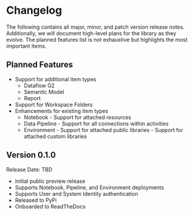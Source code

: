 # Changelog

The following contains all major, minor, and patch version release notes. Additionally, we will document high-level plans for the library as they evolve. The planned features list is not exhaustive but highlights the most important items.

## Planned Features

-   Support for additional item types
    -   Dataflow G2
    -   Semantic Model
    -   Report
-   Support for Workspace Folders
-   Enhancements for existing item types
    -   Notebook - Support for attached resources
    -   Data Pipeline - Support for all connections within activities
    -   Environment - Support for attached public libraries - Support for attached custom libraries

## Version 0.1.0

<span class="md-h2-subheader">Release Date: TBD</span>

-   Initial public preview release
-   Supports Notebook, Pipeline, and Environment deployments
-   Supports User and System Identity authentication
-   Released to PyPi
-   Onboarded to ReadTheDocs
